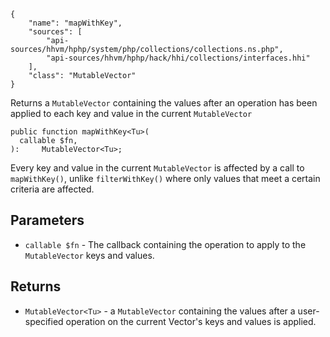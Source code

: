 ``` yamlmeta
{
    "name": "mapWithKey",
    "sources": [
        "api-sources/hhvm/hphp/system/php/collections/collections.ns.php",
        "api-sources/hhvm/hphp/hack/hhi/collections/interfaces.hhi"
    ],
    "class": "MutableVector"
}
```




Returns a ` MutableVector ` containing the values after an operation has been
applied to each key and value in the current `` MutableVector ``




``` Hack
public function mapWithKey<Tu>(
  callable $fn,
):     MutableVector<Tu>;
```




Every key and value in the current ` MutableVector ` is affected by a call to
`` mapWithKey() ``, unlike ``` filterWithKey() ``` where only values that meet a
certain criteria are affected.




## Parameters




+ ` callable $fn ` - The callback containing the operation to apply to the
  `` MutableVector `` keys and values.




## Returns




* ` MutableVector<Tu> ` - a `` MutableVector `` containing the values after a user-specified
  operation on the current Vector's keys and values is applied.
<!-- HHAPIDOC -->
